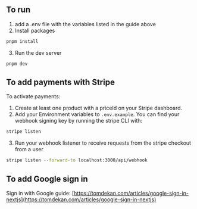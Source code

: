 ## To run

1. add a .env file with the variables listed in the guide above
2. Install packages

```bash
pnpm install
```

3. Run the dev server

```bash
pnpm dev
```

## To add payments with Stripe
To activate payments:
1. Create at least one product with a priceId on your Stripe dashboard.
2. Add your Environment variables to `.env.example`. You can find your webhook signing key by running the stripe CLI with:
```bash
stripe listen
```
3. Run your webhook listener to receive requests from the stripe checkout from a user
```bash
stripe listen --forward-to localhost:3000/api/webhook
```

## To add Google sign in
Sign in with Google guide: [https://tomdekan.com/articles/google-sign-in-nextjs](https://tomdekan.com/articles/google-sign-in-nextjs)


